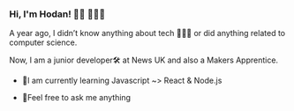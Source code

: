 ### Hi, I'm Hodan! 👋🏾 👩🏾‍💻

A year ago, I didn’t know anything about tech 🤷🏾‍♀️ or did anything related to computer science. 

Now, I am a junior developer🛠 at News UK and also a Makers Apprentice. 

  - 🌱I am currently learning Javascript ~> React & Node.js

  - 💬Feel free to ask me anything
